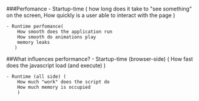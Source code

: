 ###Perfomance
    - Startup-time (
        how long does it take to "see something" on the screen,
        How quickly is a user able to interact with the page
    )
    
    - Runtime perfomance(
        How smooth does the application run
        How smooth do animations play
        memory leaks
       )
       
##What influences performance?
    - Startup-time (browser-side) (
        How fast does the javascript load (and execute)
        )   
    
    - Runtime (all side) (
        How much "work" does the script do
        How much memory is occupied
        )